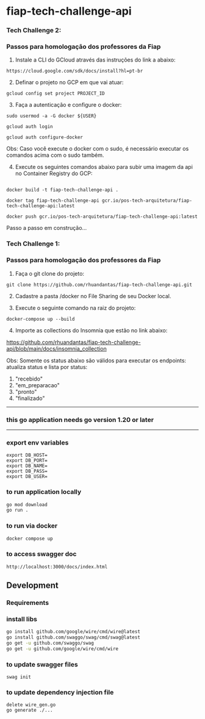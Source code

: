 # fiap-tech-challenge-api

### Tech Challenge 2:
### Passos para homologação dos professores da Fiap

1. Instale a CLI do GCloud através das instruções do link a abaixo:
```
https://cloud.google.com/sdk/docs/install?hl=pt-br
```

2. Definar o projeto no GCP em que vai atuar:
```
gcloud config set project PROJECT_ID
```

3. Faça a autenticação e configure o docker:
```
sudo usermod -a -G docker ${USER}

gcloud auth login

gcloud auth configure-docker
```

Obs: Caso você execute o docker com o sudo, é necessário executar os comandos acima com o sudo também.

4. Execute os seguintes comandos abaixo para subir uma imagem da api no Container Registry do GCP:
```

docker build -t fiap-tech-challenge-api .

docker tag fiap-tech-challenge-api gcr.io/pos-tech-arquitetura/fiap-tech-challenge-api:latest

docker push gcr.io/pos-tech-arquitetura/fiap-tech-challenge-api:latest

```

Passo a passo em construção...



### Tech Challenge 1:
### Passos para homologação dos professores da Fiap

1. Faça o git clone do projeto:
```
git clone https://github.com/rhuandantas/fiap-tech-challenge-api.git
```

2. Cadastre a pasta /docker no File Sharing de seu Docker local.

3. Execute o seguinte comando na raiz do projeto:
```
docker-compose up --build
```

4. Importe as collections do Insomnia que estão no link abaixo:

https://github.com/rhuandantas/fiap-tech-challenge-api/blob/main/docs/insomnia_collection

Obs: Somente os status abaixo são válidos para executar os endpoints: atualiza status e lista por status:

1. "recebido"
2. "em_preparacao"
3. "pronto"
4. "finalizado"

---

### this go application needs go version 1.20 or later

---

### export env variables
```
export DB_HOST=
export DB_PORT=
export DB_NAME=
export DB_PASS=
export DB_USER=
```

### to run application locally
```sh
go mod download
go run .
```

### to run via docker
```sh
docker compose up
```

### to access swagger doc
```
http://localhost:3000/docs/index.html
```

## Development
### Requirements

### install libs
```sh
go install github.com/google/wire/cmd/wire@latest
go install github.com/swaggo/swag/cmd/swag@latest
go get -u github.com/swaggo/swag
go get -u github.com/google/wire/cmd/wire
```

### to update swagger files
```
swag init
```

### to update dependency injection file
```
delete wire_gen.go
go generate ./...
```
